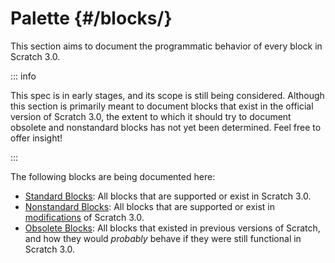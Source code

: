 # Palette {#/blocks/}

This section aims to document the programmatic behavior of every block in Scratch 3.0.

::: info

This spec is in early stages, and its scope is still being considered. Although this section is primarily meant to document blocks that exist in the official version of Scratch 3.0, the extent to which it should try to document obsolete and nonstandard blocks has not yet been determined. Feel free to offer insight!

:::

The following blocks are being documented here:

* [Standard Blocks](./standard/): All blocks that are supported or exist in Scratch 3.0.
* [Nonstandard Blocks](./nonstandard/): All blocks that are supported or exist in [modifications](/ideas/concepts/#mod) of Scratch 3.0.
* [Obsolete Blocks](./obsolete/): All blocks that existed in previous versions of Scratch, and how they would *probably* behave if they were still functional in Scratch 3.0.
